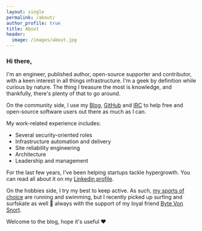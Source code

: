 ```yaml
---
layout: single
permalink: /about/
author_profile: true
title: About
header:
  image: /images/about.jpg
---
```


### Hi there,

I'm an engineer, published author, open-source supporter and contributor, with a keen interest in all things infrastructure. I'm a geek by definition while curious by nature. The thing I treasure the most is knowledge, and thankfully, there's plenty of that to go around.

On the community side, I use my [Blog](https://blog.kintoandar.com/), [GitHub](https://github.com/kintoandar) and [IRC](https://libera.chat/) to help free and open-source software users out there as much as I can.

My work-related experience includes:
  * Several security-oriented roles
  * Infrastructure automation and delivery
  * Site reliability engineering
  * Architecture
  * Leadership and management

For the last few years, I've been helping startups tackle hypergrowth. You can read all about it on my [Linkedin profile](https://www.linkedin.com/in/joelbastos/).

On the hobbies side, I try my best to keep active. As such, [my sports of choice](https://www.strava.com/athletes/kintoandar) are running and swimming, but I recently picked up surfing and surfskate as well 🤙 always with the support of my loyal friend [Byte Von Snort](https://www.instagram.com/bytevonsnort).


Welcome to the blog, hope it's useful ❤️

